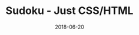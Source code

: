 ---
title: 'Sudoku - Just CSS/HTML'
description: 'Complete a sudoku puzzle without Javascript or server-side interaction.'
gametype: 'simple'
gameid: 18
date: 2018-06-20
tags: []
draft: false
type: 'games'
num19: [{'idx':1,'arr1':[1,2,3,4,5,6,7,8,9],'arr2':[1,2,3,4,5,6,7,8,9]},{'idx':2,'arr1':[1,2,3,4,5,6,7,8,9],'arr2':[1,2,3,4,5,6,7,8,9]},{'idx':3,'arr1':[1,2,3,4,5,6,7,8,9],'arr2':[1,2,3,4,5,6,7,8,9]},{'idx':4,'arr1':[1,2,3,4,5,6,7,8,9],'arr2':[1,2,3,4,5,6,7,8,9]},{'idx':5,'arr1':[1,2,3,4,5,6,7,8,9],'arr2':[1,2,3,4,5,6,7,8,9]},{'idx':6,'arr1':[1,2,3,4,5,6,7,8,9],'arr2':[1,2,3,4,5,6,7,8,9]},{'idx':7,'arr1':[1,2,3,4,5,6,7,8,9],'arr2':[1,2,3,4,5,6,7,8,9]},{'idx':8,'arr1':[1,2,3,4,5,6,7,8,9],'arr2':[1,2,3,4,5,6,7,8,9]},{'idx':9,'arr1':[1,2,3,4,5,6,7,8,9],'arr2':[1,2,3,4,5,6,7,8,9]}]
puzzle: [[0, 7, 2, 0, 0, 0, 1, 9, 0], [0, 3, 0, 6, 0, 1, 0, 4, 0], [0, 0, 1, 0, 0, 0, 5, 0, 0], [0, 0, 8, 1, 2, 5, 4, 0, 0], [0, 0, 0, 0, 0, 0, 0, 0, 0], [0, 1, 0, 4, 0, 7, 0, 3, 0], [0, 8, 3, 0, 0, 0, 6, 7, 0], [0, 0, 0, 0, 1, 0, 0, 0, 0], [0, 4, 0, 0, 9, 0, 0, 2, 0]]
layout: 'sudokucssstatic'
---